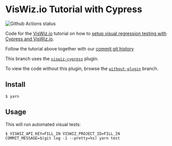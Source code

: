 # VisWiz.io Tutorial with Cypress

![Github Actions status](https://github.com/viswiz-io/viswiz-tutorial-cypress/actions/workflows/ci.yaml/badge.svg)

Code for the [VisWiz.io](https://www.viswiz.io) tutorial on how to [setup visual regression testing
with Cypress and VisWiz.io](https://www.viswiz.io/help/tutorials/cypress).

Follow the tutorial above together with our [commit git history](https://github.com/viswiz-io/viswiz-tutorial-cypress/commits/main)

This branch uses the [`viswiz-cypress`](https://github.com/viswiz-io/viswiz-cypress) plugin.

To view the code without this plugin, browse the [`without-plugin`](https://github.com/viswiz-io/viswiz-tutorial-cypress/commits/without-plugin) branch.

## Install

```
$ yarn
```

## Usage

This will run automated visual tests:

```
$ VISWIZ_API_KEY=FILL_IN VISWIZ_PROJECT_ID=FILL_IN COMMIT_MESSAGE=$(git log -1 --pretty=%s) yarn test
```